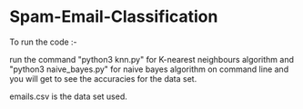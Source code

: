 # Spam-Email-Classification

To run the code :-

run the command "python3 knn.py" for K-nearest neighbours algorithm and "python3 naive_bayes.py" for naive bayes algorithm on command line and you will get to see the accuracies for the data set.

emails.csv is the data set used.
